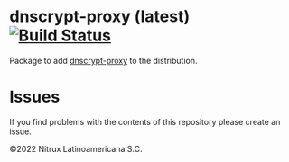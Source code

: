 # dnscrypt-proxy (latest) [![Build Status](https://travis-ci.org/Nitrux/dnscrypt-proxy.svg?branch=main)](https://travis-ci.org/Nitrux/dnscrypt-proxy)

Package to add [dnscrypt-proxy](https://github.com/DNSCrypt/dnscrypt-proxy) to the distribution.

# Issues
If you find problems with the contents of this repository please create an issue.

©2022 Nitrux Latinoamericana S.C.
